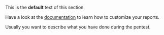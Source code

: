 This is the **default** text of this section.

Have a look at the [documentation](https://vulnman.github.io/vulnman/topics/customization/report.html) to learn how to customize your reports.

Usually you want to describe what you have done during the pentest.